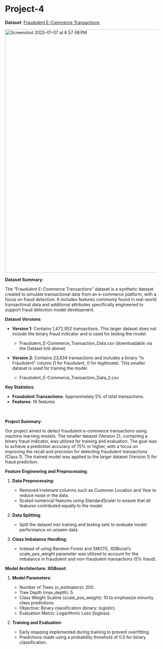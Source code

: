 # Project-4

**Dataset**: [Fraudulent E-Commerce Transactions](https://www.kaggle.com/datasets/shriyashjagtap/fraudulent-e-commerce-transactions/data?select=Fraudulent_E-Commerce_Transaction_Data_2.csv)

<img width="800" alt="Screenshot 2025-01-07 at 6 57 08 PM" src="https://github.com/user-attachments/assets/8ba82b1c-1c57-4b90-9316-9ca8c2ae3de1" />

**Dataset Summary**:

The “Fraudulent E-Commerce Transactions” dataset is a synthetic dataset created to simulate transactional data from an e-commerce platform, with a focus on fraud detection. It includes features commonly found in real-world transactional data and additional attributes specifically engineered to support fraud detection model development.

  **Dataset Versions**:

  - **Version 1**: Contains 1,472,952 transactions. This larger dataset does not include the binary fraud indicator and is used for testing the model.
    
     - Fraudulent_E-Commerce_Transaction_Data.csv (downloadable via the Dataset link above)
    
  - **Version 2**: Contains 23,634 transactions and includes a binary “Is Fraudulent” column (1 for fraudulent, 0 for legitimate). This smaller dataset is used for training the model.
    
     - Fraudulent_E-Commerce_Transaction_Data_2.csv

  **Key Statistics**:

  - **Fraudulent Transactions**: Approximately 5% of total transactions.
  - **Features**: 16 features

<br><br>
**Project Summary**:

Our project aimed to detect fraudulent e-commerce transactions using machine learning models. The smaller dataset (Version 2), containing a binary fraud indicator, was utilized for training and evaluation. The goal was to achieve a prediction accuracy of 75% or higher, with a focus on improving the recall and precision for detecting fraudulent transactions (Class 1). The trained model was applied to the larger dataset (Version 1) for fraud prediction.

**Feature Engineering and Preprocessing**:

 1. **Data Preprocessing**:
    - Removed irrelevant columns such as Customer Location and Year to reduce noise in the data.
    - Scaled numerical features using StandardScaler to ensure that all features contributed equally to the model.

 2. **Data Splitting**:
    - Split the dataset into training and testing sets to evaluate model performance on unseen data

 3. **Class Imbalance Handling**:
    - Instead of using Random Forest and SMOTE, XGBoost’s scale_pos_weight parameter was utilized to account for the imbalance in fraudulent and non-fraudulent transactions (5% fraud).

 **Model Architecture: XGBoost**:
  
 1. **Model Parameters**:
    - Number of Trees (n_estimators): 200.
    - Tree Depth (max_depth): 5.
    - Class Weight Scaline (scale_pos_weight): 10 to emphasize minority class predictions.
    - Objective: Binary classification (binary: logistic).
    - Evaluation Metric: Logarithmic Loss (logloss).

 2. **Training and Evaluation**:
    - Early stopping implemented during training to prevent overfitting.
    - Predictions made using a probability threshold of 0.5 for binary classification.

 
